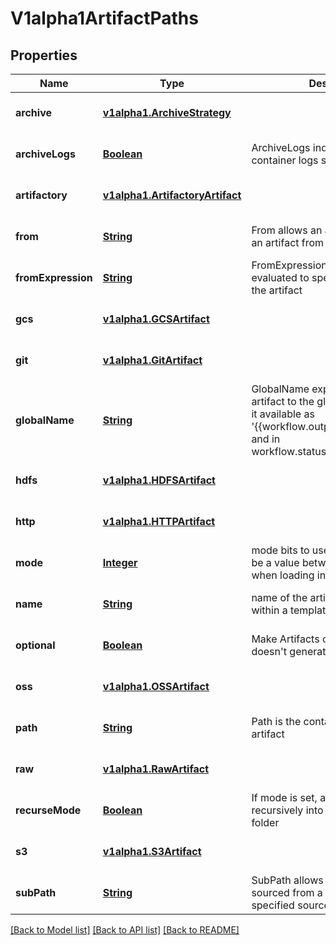 # V1alpha1ArtifactPaths
## Properties

Name | Type | Description | Notes
------------ | ------------- | ------------- | -------------
**archive** | [**v1alpha1.ArchiveStrategy**](v1alpha1.ArchiveStrategy.md) |  | [optional] [default to null]
**archiveLogs** | [**Boolean**](boolean.md) | ArchiveLogs indicates if the container logs should be archived | [optional] [default to null]
**artifactory** | [**v1alpha1.ArtifactoryArtifact**](v1alpha1.ArtifactoryArtifact.md) |  | [optional] [default to null]
**from** | [**String**](string.md) | From allows an artifact to reference an artifact from a previous step | [optional] [default to null]
**fromExpression** | [**String**](string.md) | FromExpression, if defined, is evaluated to specify the value for the artifact | [optional] [default to null]
**gcs** | [**v1alpha1.GCSArtifact**](v1alpha1.GCSArtifact.md) |  | [optional] [default to null]
**git** | [**v1alpha1.GitArtifact**](v1alpha1.GitArtifact.md) |  | [optional] [default to null]
**globalName** | [**String**](string.md) | GlobalName exports an output artifact to the global scope, making it available as &#39;{{workflow.outputs.artifacts.XXXX}} and in workflow.status.outputs.artifacts | [optional] [default to null]
**hdfs** | [**v1alpha1.HDFSArtifact**](v1alpha1.HDFSArtifact.md) |  | [optional] [default to null]
**http** | [**v1alpha1.HTTPArtifact**](v1alpha1.HTTPArtifact.md) |  | [optional] [default to null]
**mode** | [**Integer**](integer.md) | mode bits to use on this file, must be a value between 0 and 0777 set when loading input artifacts. | [optional] [default to null]
**name** | [**String**](string.md) | name of the artifact. must be unique within a template&#39;s inputs/outputs. | [optional] [default to null]
**optional** | [**Boolean**](boolean.md) | Make Artifacts optional, if Artifacts doesn&#39;t generate or exist | [optional] [default to null]
**oss** | [**v1alpha1.OSSArtifact**](v1alpha1.OSSArtifact.md) |  | [optional] [default to null]
**path** | [**String**](string.md) | Path is the container path to the artifact | [optional] [default to null]
**raw** | [**v1alpha1.RawArtifact**](v1alpha1.RawArtifact.md) |  | [optional] [default to null]
**recurseMode** | [**Boolean**](boolean.md) | If mode is set, apply the permission recursively into the artifact if it is a folder | [optional] [default to null]
**s3** | [**v1alpha1.S3Artifact**](v1alpha1.S3Artifact.md) |  | [optional] [default to null]
**subPath** | [**String**](string.md) | SubPath allows an artifact to be sourced from a subpath within the specified source | [optional] [default to null]

[[Back to Model list]](../README.md#documentation-for-models) [[Back to API list]](../README.md#documentation-for-api-endpoints) [[Back to README]](../README.md)

